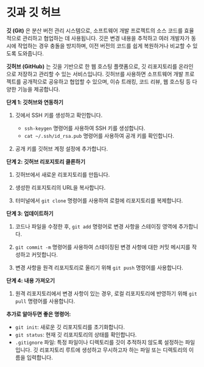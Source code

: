 # 깃과 깃 허브 

**깃 (Git)** 은 분산 버전 관리 시스템으로, 소프트웨어 개발 프로젝트의 소스 코드를 효율적으로 관리하고 협업하는 데 사용됩니다. 깃은 변경 내용을 추적하고 여러 개발자가 동시에 작업하는 경우 충돌을 방지하며, 이전 버전의 코드를 쉽게 복원하거나 비교할 수 있도록 도와줍니다.

**깃허브 (GitHub)** 는 깃을 기반으로 한 웹 호스팅 플랫폼으로, 깃 리포지토리를 온라인으로 저장하고 관리할 수 있는 서비스입니다. 깃허브를 사용하면 소프트웨어 개발 프로젝트를 공개적으로 공유하고 협업할 수 있으며, 이슈 트래킹, 코드 리뷰, 웹 호스팅 등 다양한 기능을 제공합니다.

**단계 1: 깃허브와 연동하기**

1. 깃에서 SSH 키를 생성하고 확인합니다.
   - `ssh-keygen` 명령어를 사용하여 SSH 키를 생성합니다.
   - `cat ~/.ssh/id_rsa.pub` 명령어를 사용하여 공개 키를 확인합니다.

2. 공개 키를 깃허브 계정 설정에 추가합니다.

**단계 2: 깃허브 리포지토리 클론하기**

1. 깃허브에서 새로운 리포지토리를 만듭니다.

2. 생성한 리포지토리의 URL을 복사합니다.

3. 터미널에서 `git clone` 명령어를 사용하여 로컬에 리포지토리를 복제합니다.

**단계 3: 업데이트하기**

1. 코드나 파일을 수정한 후, `git add` 명령어로 변경 사항을 스테이징 영역에 추가합니다.

2. `git commit -m` 명령어를 사용하여 스테이징된 변경 사항에 대한 커밋 메시지를 작성하고 커밋합니다.

3. 변경 사항을 원격 리포지토리로 올리기 위해 `git push` 명령어를 사용합니다.

**단계 4: 내용 가져오기**

1. 원격 리포지토리에서 변경 사항이 있는 경우, 로컬 리포지토리에 반영하기 위해 `git pull` 명령어를 사용합니다.

**추가로 알아두면 좋은 명령어:**

- `git init`: 새로운 깃 리포지토리를 초기화합니다.
- `git status`: 현재 깃 리포지토리의 상태를 확인합니다.
- `.gitignore` 파일: 특정 파일이나 디렉토리를 깃이 추적하지 않도록 설정하는 파일입니다. 깃 리포지토리 루트에 생성하고 무시하고자 하는 파일 또는 디렉토리의 이름을 입력합니다.
